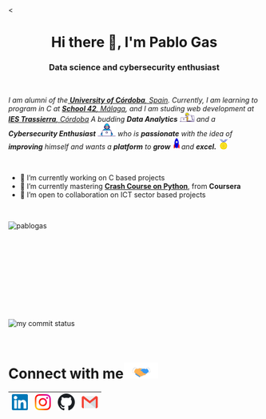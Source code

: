 <<h1 align="center">Hi there 👋, I'm Pablo Gas</h1>
<h3 align="center">Data science and cybersecurity enthusiast</h3>

<br/>
<p>
  <em>
    I am alumni of the<a href="http://www.uco.es/"> <b> University of Córdoba</b>, Spain</a>. Currently, I am learning to program in C at <a href="https://42.fr/en/homepage/"> <b>School 42</b>, Málaga</a>, and I am studing web development at <a href="https://www.iestrassierra.com/cfgs-desarrollo-de-aplicaciones-web-a-distancia/"> <b>IES Trassierra</b>, Córdoba</a>
    A budding <b>Data Analytics</b> <img src="https://github.com/PabloGas/PabloGas/blob/main/Assets/Designer.gif" width="30px"> and a <b>Cybersecurity Enthusiast</b>&nbsp;<img src="https://github.com/PabloGas/PabloGas/blob/main/Assets/Developer.gif" width="36px">  who is <b>passionate</b> with the idea of <b>improving</b> himself and wants a <b>platform</b> to <b>grow</b> <img src="https://github.com/PabloGas/PabloGas/blob/main/Assets/Rocket.gif" width="18px">and <b>excel.</b> <img src="https://github.com/PabloGas/PabloGas/blob/main/Assets/Medal.gif" width="20px">
  </em>  
</p>
<br/>

<ul>
  <li> 🔭 I’m currently working on C based projects </li>
  <li> 🌱 I’m currently mastering <a href="https://www.coursera.org/learn/python-crash-course"> <b>Crash Course on Python</b></a>, from <b>Coursera</b></li>
  <li> 👯 I’m open to collaboration on ICT sector based projects </li>
</ul><br/>

<p>
 <!-- GitHub Statistics!-->
<img align="left" height="195px" width="400px" src="https://github-readme-stats.vercel.app/api?username=pablogas&show_icons=true&count_private=true&show_icons=true&hide=php&bg_color=30,A0A0A0,020104&title_color=fff&text_color=fff" alt="pablogas"/>

<!-- Most Languages Used Statistics!-->  
  <!-- <img align="center" height="195px" width="350px" src="https://github-readme-stats.vercel.app/api/top-langs/?username=pablogas&layout=compact&hide=php,smarty&bg_color=30,A0A0A0,020104&title_color=fff&text_color=fff" alt="pablogas" /> -->
</p>

<p align="left">
<img src="https://github-readme-streak-stats.herokuapp.com/?user=pablogas&theme=ads-juicy-fresh&hide_border=true" alt="my commit status" width="49%" /> </p><br/>

<!-- Handshake Gif-->
# Connect with me<img src="https://github.com/PabloGas/PabloGas/blob/main/Assets/Handshake.gif" height="32px">


| [<img src="https://github.com/PabloGas/PabloGas/blob/main/Assets/Linkedin.svg" alt="Linkedin Logo" width="32">](https://www.linkedin.com/in/pablo-gas-garcia/) | [<img src="https://github.com/PabloGas/PabloGas/blob/main/Assets/Instagram.svg" alt="instagram logo" width="32">](https://www.instagram.com/pabgasgar/)| [<img src="https://github.com/PabloGas/PabloGas/blob/main/Assets/Github.svg" alt="Github logo" width="34">](https://github.com/PabloGas) | [<img src="https://github.com/PabloGas/PabloGas/blob/main/Assets/Gmail.svg" alt="Gmail logo" height="32">](mailto:pabgasgar@gmail.com)
|:---:|:---:|:---:|:---:|
